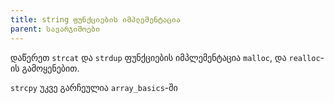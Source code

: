 ```yaml
---
title: string ფუნქციების იმპლემენტაცია
parent: სავარჯიშოები
---
```


დაწერეთ `strcat` და `strdup` ფუნქციების იმპლემენტაცია `malloc`, და `realloc`-ის გამოყენებით.

`strcpy` უკვე გარჩეულია `array_basics`-ში 
